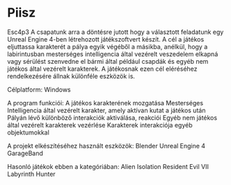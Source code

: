 # Piisz

Esc4p3
A csapatunk arra a döntésre jutott hogy a választott feladatunk egy Unreal Engine 4-ben létrehozott játékszoftvert készít. A cél a játékos eljuttassa karakterét a pálya egyik végéből a másikba, anélkül, hogy a labirintusban mesterséges intelligencia által vezérelt veszedelem elkapná vagy sérülést szenvedne el bármi által például csapdák és egyéb nem játékos által vezérelt karakterek. A játékosnak ezen cél eléréséhez rendelkezésére állnak különféle eszközök is.

Célplatform: Windows


A program funkciói:
A játékos karakterének mozgatása
Mesterséges Intelligencia által vezérelt karakter, amely aktívan kutat a játékos után
Pályán lévő különböző interakciók aktiválása, reakciói
Egyéb nem játékos által vezérelt karakterek vezérlése
Karakterek interakciója egyéb objektumokkal


A projekt elkészítéséhez használt eszközök:
Blender
Unreal Engine 4
GarageBand

Hasonló játékok ebben a kategóriában:
Alien Isolation
Resident Evil VII
Labyrinth Hunter
